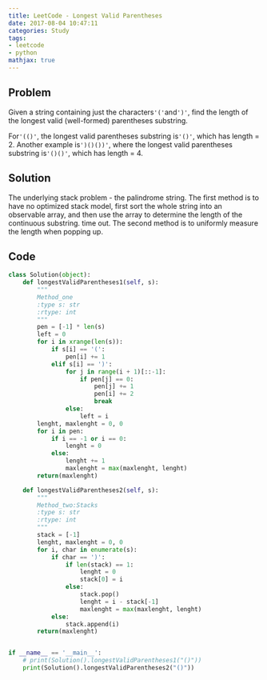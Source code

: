 ```yaml
---
title: LeetCode - Longest Valid Parentheses
date: 2017-08-04 10:47:11
categories: Study
tags:
- leetcode
- python
mathjax: true
---
```


## Problem

Given a string containing just the characters`'('`and`')'`, find the length of the longest valid (well-formed) parentheses substring.

For`'(()'`, the longest valid parentheses substring is`'()'`, which has length = 2.
Another example is`')()())'`, where the longest valid parentheses substring is`'()()'`, which has length = 4.

<!--more-->

## Solution

The underlying stack problem - the palindrome string.
The first method is to have no optimized stack model, first sort the whole string into an observable array, and then use the array to determine the length of the continuous substring. time out.
The second method is to uniformly measure the length when popping up.

## Code

```python
class Solution(object):
    def longestValidParentheses1(self, s):
        """
        Method_one
        :type s: str
        :rtype: int
        """
        pen = [-1] * len(s)
        left = 0
        for i in xrange(len(s)):
            if s[i] == '(':
                pen[i] += 1
            elif s[i] == ')':
                for j in range(i + 1)[::-1]:
                    if pen[j] == 0:
                        pen[j] += 1
                        pen[i] += 2
                        break
                else:
                    left = i
        lenght, maxlenght = 0, 0
        for i in pen:
            if i == -1 or i == 0:
                lenght = 0
            else:
                lenght += 1
                maxlenght = max(maxlenght, lenght)
        return(maxlenght)

    def longestValidParentheses2(self, s):
        """
        Method_two:Stacks
        :type s: str
        :rtype: int
        """
        stack = [-1]
        lenght, maxlenght = 0, 0
        for i, char in enumerate(s):
            if char == ')':
                if len(stack) == 1:
                    lenght = 0
                    stack[0] = i
                else:
                    stack.pop()
                    lenght = i - stack[-1]
                    maxlenght = max(maxlenght, lenght)
            else:
                stack.append(i)
        return(maxlenght)


if __name__ == '__main__':
    # print(Solution().longestValidParentheses1("()"))
    print(Solution().longestValidParentheses2("()"))
```
